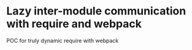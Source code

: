 # Lazy inter-module communication with require and webpack

POC for truly dynamic require with webpack
